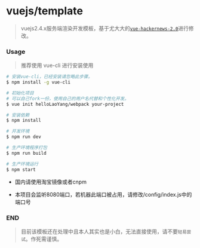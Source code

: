 # vuejs/template

> vuejs2.4.x服务端渲染开发模板，基于尤大大的[`vue-hackernews-2.0`](https://github.com/vuejs/vue-hackernews-2.0)进行修改。

### Usage

> 推荐使用 vue-cli 进行安装使用

```bash
# 安装vue-cli，已经安装请忽略此步骤。
$ npm install -g vue-cli

# 初始化项目
# 可以自己fork一份，使用自己的用户名代替和个性化开发。
$ vue init helloLaoYang/webpack your-project

# 安装依赖
$ npm install

# 开发环境
$ npm run dev

# 生产环境程序打包
$ npm run build

# 生产环境运行
$ npm start

```

+ 国内请使用淘宝镜像或者cnpm

+ 本项目会监听8080端口，若机器此端口被占用，请修改/config/index.js中的端口号

### END

> 目前该模板还在处理中且本人其实也是小白，无法直接使用，请不要`轻易尝试`。作死需谨慎。
